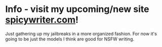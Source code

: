 # Info - visit my upcoming/new site [spicywriter.com](https://spicywriter.com)!
Just gathering up my jailbreaks in a more organized fashion. For now it's going to be just the models I think are good for NSFW writing. 
